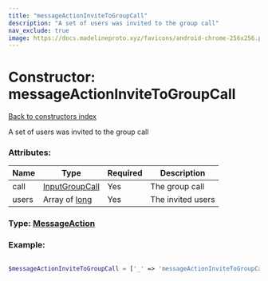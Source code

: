 ```yaml
---
title: "messageActionInviteToGroupCall"
description: "A set of users was invited to the group call"
nav_exclude: true
image: https://docs.madelineproto.xyz/favicons/android-chrome-256x256.png
---
```

# Constructor: messageActionInviteToGroupCall  
[Back to constructors index](/API_docs/constructors/index.html)



A set of users was invited to the group call

### Attributes:

| Name     |    Type       | Required | Description |
|----------|---------------|----------|-------------|
|call|[InputGroupCall](/API_docs/types/InputGroupCall.html) | Yes|The group call|
|users|Array of [long](/API_docs/types/long.html) | Yes|The invited users|



### Type: [MessageAction](/API_docs/types/MessageAction.html)


### Example:

```php

$messageActionInviteToGroupCall = ['_' => 'messageActionInviteToGroupCall', 'call' => InputGroupCall, 'users' => [long, long]];
```  

